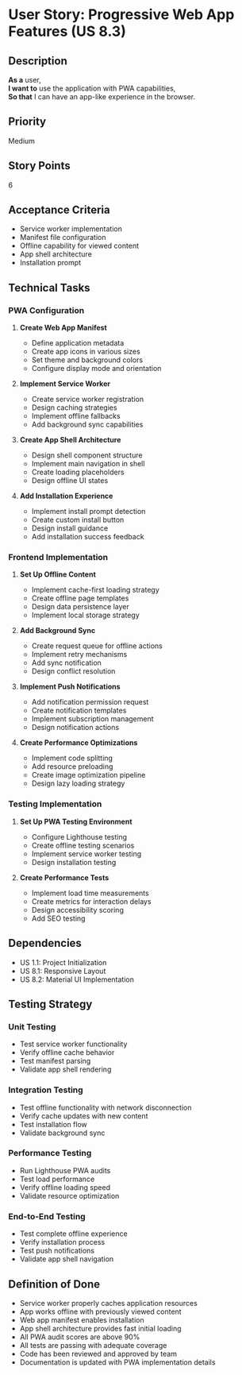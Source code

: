 # User Story: Progressive Web App Features (US 8.3)

## Description
**As a** user,  
**I want to** use the application with PWA capabilities,  
**So that** I can have an app-like experience in the browser.

## Priority
Medium

## Story Points
6

## Acceptance Criteria
- Service worker implementation
- Manifest file configuration
- Offline capability for viewed content
- App shell architecture
- Installation prompt

## Technical Tasks

### PWA Configuration
1. **Create Web App Manifest**
   - Define application metadata
   - Create app icons in various sizes
   - Set theme and background colors
   - Configure display mode and orientation

2. **Implement Service Worker**
   - Create service worker registration
   - Design caching strategies
   - Implement offline fallbacks
   - Add background sync capabilities

3. **Create App Shell Architecture**
   - Design shell component structure
   - Implement main navigation in shell
   - Create loading placeholders
   - Design offline UI states

4. **Add Installation Experience**
   - Implement install prompt detection
   - Create custom install button
   - Design install guidance
   - Add installation success feedback

### Frontend Implementation
1. **Set Up Offline Content**
   - Implement cache-first loading strategy
   - Create offline page templates
   - Design data persistence layer
   - Implement local storage strategy

2. **Add Background Sync**
   - Create request queue for offline actions
   - Implement retry mechanisms
   - Add sync notification
   - Design conflict resolution

3. **Implement Push Notifications**
   - Add notification permission request
   - Create notification templates
   - Implement subscription management
   - Design notification actions

4. **Create Performance Optimizations**
   - Implement code splitting
   - Add resource preloading
   - Create image optimization pipeline
   - Design lazy loading strategy

### Testing Implementation
1. **Set Up PWA Testing Environment**
   - Configure Lighthouse testing
   - Create offline testing scenarios
   - Implement service worker testing
   - Design installation testing

2. **Create Performance Tests**
   - Implement load time measurements
   - Create metrics for interaction delays
   - Design accessibility scoring
   - Add SEO testing

## Dependencies
- US 1.1: Project Initialization
- US 8.1: Responsive Layout
- US 8.2: Material UI Implementation

## Testing Strategy

### Unit Testing
- Test service worker functionality
- Verify offline cache behavior
- Test manifest parsing
- Validate app shell rendering

### Integration Testing
- Test offline functionality with network disconnection
- Verify cache updates with new content
- Test installation flow
- Validate background sync

### Performance Testing
- Run Lighthouse PWA audits
- Test load performance
- Verify offline loading speed
- Validate resource optimization

### End-to-End Testing
- Test complete offline experience
- Verify installation process
- Test push notifications
- Validate app shell navigation

## Definition of Done
- Service worker properly caches application resources
- App works offline with previously viewed content
- Web app manifest enables installation
- App shell architecture provides fast initial loading
- All PWA audit scores are above 90%
- All tests are passing with adequate coverage
- Code has been reviewed and approved by team
- Documentation is updated with PWA implementation details
